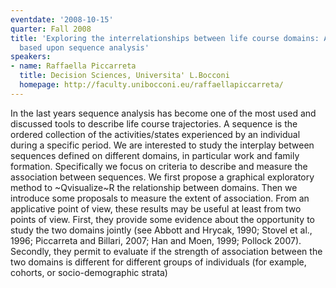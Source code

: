 ```yaml
---
eventdate: '2008-10-15'
quarter: Fall 2008
title: 'Exploring the interrelationships between life course domains: An approach
  based upon sequence analysis'
speakers:
- name: Raffaella Piccarreta
  title: Decision Sciences, Universita' L.Bocconi
  homepage: http://faculty.unibocconi.eu/raffaellapiccarreta/
---
```

In the last years sequence analysis has become one of the most used and discussed tools to describe life course trajectories. A sequence is the ordered collection of the activities/states experienced by an individual during a specific period. We are interested to study the interplay between sequences defined on different domains, in particular work and family formation. Specifically we focus on criteria to describe and measure the association between sequences. We first propose a graphical exploratory method to ~Qvisualize~R the relationship between domains. Then we introduce some proposals to measure the extent of association. From an applicative point of view, these results may be useful at least from two points of view. First, they provide some evidence about the opportunity to study the two domains jointly (see Abbott and Hrycak, 1990; Stovel et al., 1996; Piccarreta and Billari, 2007; Han and Moen, 1999; Pollock 2007). Secondly, they permit to evaluate if the strength of association between the two domains is different for different groups of individuals (for example, cohorts, or socio-demographic strata)